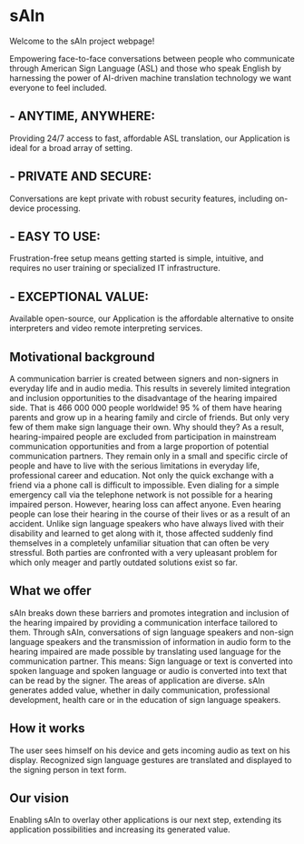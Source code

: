 # sAIn

Welcome to the sAIn project webpage!

Empowering face-to-face conversations between people who communicate through American Sign Language (ASL) and those who speak English by harnessing the power of AI-driven machine translation technology we want everyone to feel included.

## - ANYTIME, ANYWHERE:
Providing 24/7 access to fast, affordable ASL translation, our Application is ideal for a broad array of setting.

## - PRIVATE AND SECURE:
Conversations are kept private with robust security features, including on-device processing.

## - EASY TO USE:
Frustration-free setup means getting started is simple, intuitive, and requires no user training or specialized IT infrastructure.

## - EXCEPTIONAL VALUE:
Available open-source, our Application is the affordable alternative to onsite interpreters and video remote interpreting services.


## Motivational background

A communication barrier is created between signers and non-signers in everyday life and in audio media. This results in severely limited integration and inclusion opportunities to the disadvantage of the hearing impaired side. That is 466 000 000 people worldwide!
95 % of them have hearing parents and grow up in a hearing family and circle of friends. But only very few of them make sign language their own. Why should they?
As a result, hearing-impaired people are excluded from participation in mainstream communication opportunities and from a large proportion of potential communication partners. They remain only in a small and specific circle of people and have to live with the serious limitations in everyday life, professional career and education. Not only the quick exchange with a friend via a phone call is difficult to impossible. Even dialing for a simple emergency call via the telephone network is not possible for a hearing impaired person.
However, hearing loss can affect anyone. Even hearing people can lose their hearing in the course of their lives or as a result of an accident. Unlike sign language speakers who have always lived with their disability and learned to get along with it, those affected suddenly find themselves in a completely unfamiliar situation that can often be very stressful.
Both parties are confronted with a very upleasant problem for which only meager and partly outdated solutions exist so far.


## What we offer

sAIn breaks down these barriers and promotes integration and inclusion of the hearing impaired by providing a communication interface tailored to them. 
Through sAIn, conversations of sign language speakers and non-sign language speakers and the transmission of information in audio form to the hearing impaired are made possible by translating used language for the communication partner. This means: 
Sign language or text is converted into spoken language and spoken language or audio is converted into text that can be read by the signer.
The areas of application are diverse. sAIn generates added value, whether in daily communication, professional development, health care or in the education of sign language speakers.


## How it works

The user sees himself on his device and gets incoming audio as text on his display. Recognized sign language gestures are translated and displayed to the signing person in text form.


## Our vision

Enabling sAIn to overlay other applications is our next step, extending its application possibilities and increasing its generated value.
 